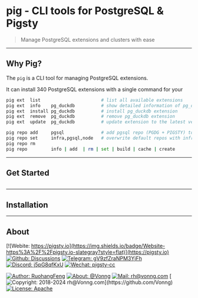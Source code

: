 # pig - CLI tools for PostgreSQL & Pigsty

> Manage PostgreSQL extensions and clusters with ease

--------

## Why Pig?

The `pig` is a CLI tool for managing PostgreSQL extensions. 

It can install 340 PostgreSQL extensions with a single command for your


```bash
pig ext  list                       # list all available extensions
pig ext  info    pg_duckdb          # show detailed information of pg_duckdb
pig ext  install pg_duckdb          # install pg_duckdb extension
pig ext  remove  pg_duckdb          # remove pg_duckdb extension
pig ext  update  pg_duckdb          # update extension to the latest version

pig repo add     pgsql              # add pgsql repo (PGDG + PIGSTY) to your node
pig repo set     infra,pgsql,node   # overwrite default repos with infra, pgsql, node
pig repo rm      
pig repo         info | add  | rm | set | build | cache | create
```








--------

## Get Started

```bash

```


--------

## Installation



--------

## About

[![Webite: https://pigsty.io](https://img.shields.io/badge/Website-https%3A%2F%2Fpigsty.io-slategray?style=flat)](https://pigsty.io)
[![Github: Discussions](https://img.shields.io/badge/GitHub-Discussions-slategray?style=flat&logo=github&logoColor=black)](https://github.com/Vonng/pigsty/discussions)
[![Telegram: gV9zfZraNPM3YjFh](https://img.shields.io/badge/Telegram-gV9zfZraNPM3YjFh-cornflowerblue?style=flat&logo=telegram&logoColor=cornflowerblue)](https://t.me/joinchat/gV9zfZraNPM3YjFh)
[![Discord: j5pG8qfKxU](https://img.shields.io/badge/Discord-j5pG8qfKxU-mediumpurple?style=flat&logo=discord&logoColor=mediumpurple)](https://discord.gg/j5pG8qfKxU)
[![Wechat: pigsty-cc](https://img.shields.io/badge/WeChat-pigsty--cc-green?style=flat&logo=wechat&logoColor=green)](https://pigsty.io/img/pigsty/pigsty-cc.jpg)

[![Author: RuohangFeng](https://img.shields.io/badge/Author-Ruohang_Feng-steelblue?style=flat)](https://vonng.com/)
[![About: @Vonng](https://img.shields.io/badge/%40Vonng-steelblue?style=flat)](https://vonng.com/en/)
[![Mail: rh@vonng.com](https://img.shields.io/badge/rh%40vonng.com-steelblue?style=flat)](mailto:rh@vonng.com)
[![Copyright: 2018-2024 rh@Vonng.com](https://img.shields.io/badge/Copyright-2018--2024_(rh%40vonng.com)-red?logo=c&color=steelblue)](https://github.com/Vonng)
[![License: Apache](https://img.shields.io/badge/License-Apaehc--2.0-steelblue?style=flat&logo=opensourceinitiative&logoColor=green)](https://pigsty.io/docs/about/license/)